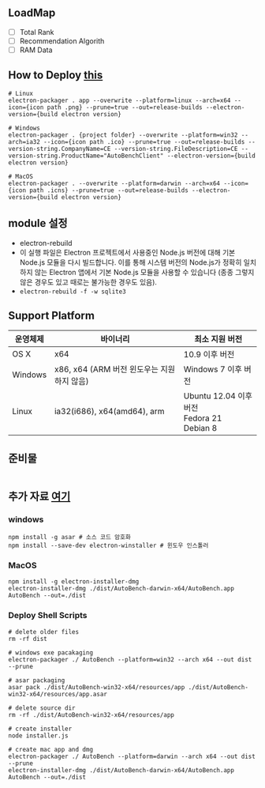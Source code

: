 ## LoadMap
- [ ] Total Rank
- [ ] Recommendation Algorith
- [ ] RAM Data

## How to Deploy [this](https://www.christianengvall.se/electron-packager-tutorial/)
```
# Linux
electron-packager . app --overwrite --platform=linux --arch=x64 --icon={icon path .png} --prune=true --out=release-builds --electron-version={build electron version}

# Windows
electron-packager . {project folder} --overwrite --platform=win32 --arch=ia32 --icon={icon path .ico} --prune=true --out=release-builds --version-string.CompanyName=CE --version-string.FileDescription=CE --version-string.ProductName="AutoBenchClient" --electron-version={build electron version}

# MacOS
electron-packager . --overwrite --platform=darwin --arch=x64 --icon={icon path .icns} --prune=true --out=release-builds --electron-version={build electron version}
```

## module 설정
 - electron-rebuild
  - 이 실행 파일은 Electron 프로젝트에서 사용중인 Node.js 버전에 대해 기본 Node.js 모듈을 다시 빌드합니다. 이를 통해 시스템 버전의 Node.js가 정확히 일치하지 않는 Electron 앱에서 기본 Node.js 모듈을 사용할 수 있습니다 (종종 그렇지 않은 경우도 있고 때로는 불가능한 경우도 있음).
  - ```electron-rebuild -f -w sqlite3```

## Support Platform

| 운영체제 | 바이너리 | 최소 지원 버전 |
|-|-|-|
| OS X | x64 | 10.9 이후 버전 |
| Windows	| x86, x64 (ARM 버전 윈도우는 지원하지 않음) | Windows 7 이후 버전 |
| Linux | ia32(i686), x64(amd64), arm | Ubuntu 12.04 이후 버전<br/> Fedora 21<br/> Debian 8 |

## 준비물
```
```

## 추가 자료 [여기](https://proinlab.com/archives/1928)

### windows
```
npm install -g asar # 소스 코드 암호화
npm install --save-dev electron-winstaller # 윈도우 인스톨러
```

### MacOS
```
npm install -g electron-installer-dmg
electron-installer-dmg ./dist/AutoBench-darwin-x64/AutoBench.app AutoBench --out=./dist
```

### Deploy Shell Scripts
```
# delete older files
rm -rf dist

# windows exe pacakaging
electron-packager ./ AutoBench --platform=win32 --arch x64 --out dist --prune

# asar packaging
asar pack ./dist/AutoBench-win32-x64/resources/app ./dist/AutoBench-win32-x64/resources/app.asar

# delete source dir
rm -rf ./dist/AutoBench-win32-x64/resources/app

# create installer
node installer.js

# create mac app and dmg
electron-packager ./ AutoBench --platform=darwin --arch x64 --out dist --prune
electron-installer-dmg ./dist/AutoBench-darwin-x64/AutoBench.app AutoBench --out=./dist
```








